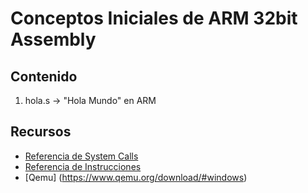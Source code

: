 # Conceptos Iniciales de ARM 32bit Assembly

## Contenido 
1. hola.s -> "Hola Mundo" en ARM

## Recursos 
- [Referencia de System Calls](https://chromium.googlesource.com/chromiumos/docs/+/HEAD/constants/syscalls.md)
- [Referencia de Instrucciones](https://developer.arm.com/documentation/dui0068/b/ARM-Instruction-Reference)
- [Qemu] (https://www.qemu.org/download/#windows)